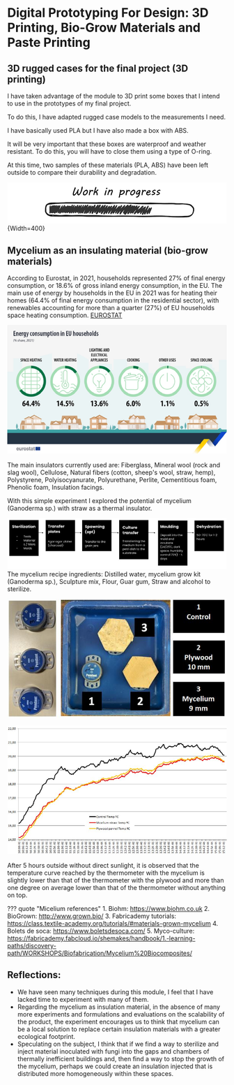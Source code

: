 # **Digital Prototyping For Design: 3D Printing, Bio-Grow Materials and Paste Printing**


## 3D rugged cases for the final project (3D printing)

I have taken advantage of the module to 3D print some boxes that I intend to use in the prototypes of my final project.

To do this, I have adapted rugged case models to the measurements I need.

I have basically used PLA but I have also made a box with ABS.

It will be very important that these boxes are waterproof and weather resistant. To do this, you will have to close them using a type of O-ring.

At this time, two samples of these materials (PLA, ABS) have been left outside to compare their durability and degradation.


![WIP](../../images/WIP.png){Width=400}






## Mycelium as an insulating material (bio-grow materials)
According to Eurostat, in 2021, households represented 27% of final energy consumption, or 18.6% of gross inland energy consumption, in the EU. The main use of energy by households in the EU in 2021 was for heating their homes (64.4% of final energy consumption in the residential sector), with renewables accounting for more than a quarter (27%) of EU households space heating consumption. [EUROSTAT](https://ec.europa.eu/eurostat/statistics-explained/index.php?title=Energy_consumption_in_households)

![Energy consumption in EU households](../../images/T2_EnergyComsumtion_SE_article_Households_2021.png)

The main insulators currently used are: Fiberglass, Mineral wool (rock and slag wool), Cellulose, Natural fibers  (cotton, sheep's wool, straw, hemp), Polystyrene, Polyisocyanurate, Polyurethane, Perlite, Cementitious foam, Phenolic foam, Insulation facings.

With this simple experiment I explored the potential of mycelium (Ganoderma sp.) with straw as a thermal insulator.

![Grow materials flow](../../images/T2_DP4D_GrowMaterialsFlow.JPG)
The mycelium recipe ingredients: Distilled water, mycelium grow kit (Ganoderma sp.), Sculpture mix, Flour, Guar gum, Straw and alcohol to sterilize.

![Insulation test](../../images/T2_DP4D_InsulatingTestInstallation.JPG)

![Insulation test results](../../images/T2_DP4D_InsulatingComparison.JPG)

After 5 hours outside without direct sunlight, it is observed that the temperature curve reached by the thermometer with the mycelium is slightly lower than that of the thermometer with the plywood and more than one degree on average lower than that of the thermometer without anything on top.


??? quote "Micelium references"
    1. Biohm: https://www.biohm.co.uk
    2. BioGrown: http://www.grown.bio/
    3. Fabricademy tutorials: https://class.textile-academy.org/tutorials/#materials-grown-mycelium
    4. Bolets de soca: https://www.boletsdesoca.com/
    5. Myco-culture: https://fabricademy.fabcloud.io/shemakes/handbook/1.-learning-paths/discovery-path/WORKSHOPS/Biofabrication/Mycelium%20Biocomposites/


## Reflections:

- We have seen many techniques during this module, I feel that I have lacked time to experiment with many of them.
- Regarding the mycelium as insulation material, in the absence of many more experiments and formulations and evaluations on the scalability of the product, the experiment encourages us to think that mycelium can be a local solution to replace certain insulation materials with a greater ecological footprint.
- Speculating on the subject, I think that if we find a way to sterilize and inject material inoculated with fungi into the gaps and chambers of thermally inefficient buildings and, then find a way to stop the growth of the mycelium, perhaps we could create an insulation injected that is distributed more homogeneously within these spaces.

